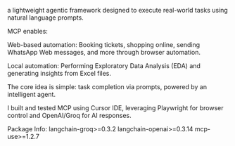  a lightweight agentic framework designed to execute real-world tasks using natural language prompts.

MCP enables:

Web-based automation: Booking tickets, shopping online, sending WhatsApp Web messages, and more through browser automation.

Local automation: Performing Exploratory Data Analysis (EDA) and generating insights from Excel files.

The core idea is simple: task completion via prompts, powered by an intelligent agent.

I built and tested MCP using Cursor IDE, leveraging Playwright for browser control and OpenAI/Groq for AI responses.



Package Info: 
langchain-groq>=0.3.2
langchain-openai>=0.3.14
mcp-use>=1.2.7
